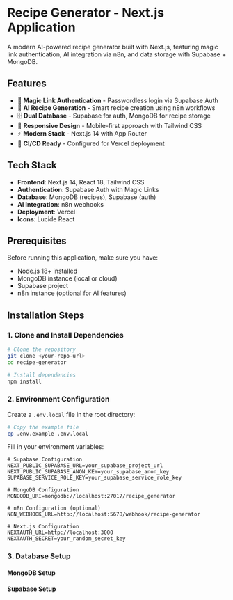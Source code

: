 # Recipe Generator - Next.js Application

A modern AI-powered recipe generator built with Next.js, featuring magic link authentication, AI integration via n8n, and data storage with Supabase + MongoDB.

## Features

- 🔐 **Magic Link Authentication** - Passwordless login via Supabase Auth
- 🤖 **AI Recipe Generation** - Smart recipe creation using n8n workflows
- 🗄️ **Dual Database** - Supabase for auth, MongoDB for recipe storage
- 📱 **Responsive Design** - Mobile-first approach with Tailwind CSS
- ⚡ **Modern Stack** - Next.js 14 with App Router
- 🚀 **CI/CD Ready** - Configured for Vercel deployment

## Tech Stack

- **Frontend**: Next.js 14, React 18, Tailwind CSS
- **Authentication**: Supabase Auth with Magic Links
- **Database**: MongoDB (recipes), Supabase (auth)
- **AI Integration**: n8n webhooks
- **Deployment**: Vercel
- **Icons**: Lucide React

## Prerequisites

Before running this application, make sure you have:

- Node.js 18+ installed
- MongoDB instance (local or cloud)
- Supabase project
- n8n instance (optional for AI features)

## Installation Steps

### 1. Clone and Install Dependencies

```bash
# Clone the repository
git clone <your-repo-url>
cd recipe-generator

# Install dependencies
npm install
```

### 2. Environment Configuration

Create a `.env.local` file in the root directory:

```bash
# Copy the example file
cp .env.example .env.local
```

Fill in your environment variables:

```env
# Supabase Configuration
NEXT_PUBLIC_SUPABASE_URL=your_supabase_project_url
NEXT_PUBLIC_SUPABASE_ANON_KEY=your_supabase_anon_key
SUPABASE_SERVICE_ROLE_KEY=your_supabase_service_role_key

# MongoDB Configuration
MONGODB_URI=mongodb://localhost:27017/recipe_generator

# n8n Configuration (optional)
N8N_WEBHOOK_URL=http://localhost:5678/webhook/recipe-generator

# Next.js Configuration
NEXTAUTH_URL=http://localhost:3000
NEXTAUTH_SECRET=your_random_secret_key
```

### 3. Database Setup

#### MongoDB Setup


#### Supabase Setup
